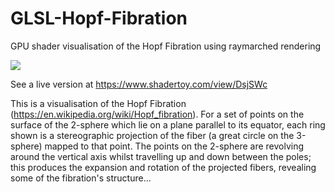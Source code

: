 # GLSL-Hopf-Fibration
GPU shader visualisation of the Hopf Fibration using raymarched rendering

![](https://github.com/Tsmith3776/GLSL-Hopf-Fibration/blob/main/showcase.gif)

See a live version at https://www.shadertoy.com/view/DsjSWc

This is a visualisation of the Hopf Fibration (https://en.wikipedia.org/wiki/Hopf_fibration).
For a set of points on the surface of the 2-sphere which lie on a plane parallel to its equator, each ring shown
is a stereographic projection of the fiber (a great circle on the 3-sphere) mapped to that point.
The points on the 2-sphere are revolving around the vertical axis whilst travelling up and down between the poles;
this produces the expansion and rotation of the projected fibers, revealing some of the fibration's structure...
